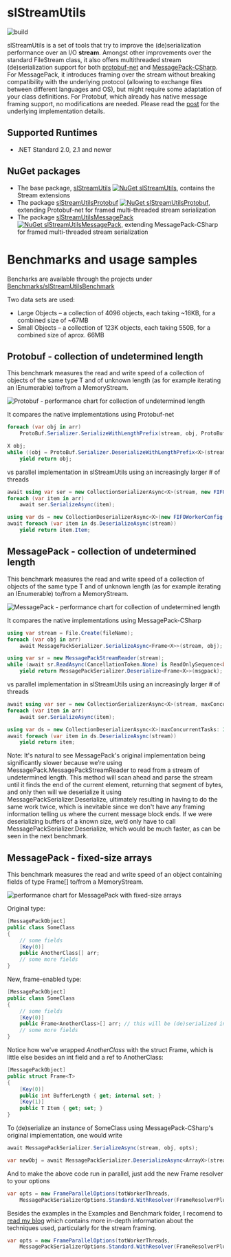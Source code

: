 # slStreamUtils
![build](https://github.com/sergioloff/slStreamUtils/actions/workflows/BuildAndTestOnPush.yml/badge.svg) 


slStreamUtils is a set of tools that try to improve the (de)serialization performance over an I/O **stream**.
Amongst other improvements over the standard FileStream class, it also offers multithreaded stream (de)serialization support for both [protobuf-net](https://github.com/protobuf-net/protobuf-net) and [MessagePack-CSharp](https://github.com/neuecc/MessagePack-CSharp). 
For MessagePack, it introduces framing over the stream without breaking compatibility with the underlying protocol (allowing to exchange files between different languages and OS), but might require some adaptation of your class definitions. 
For Protobuf, which already has native message framing support, no modifications are needed.
Please read the [post](https://slstreamutils.blogspot.com) for the underlying implementation details.

## Supported Runtimes
- .NET Standard 2.0, 2.1 and newer

## NuGet packages
- The base package, [slStreamUtils](https://www.nuget.org/packages/slStreamUtils) [![NuGet slStreamUtils](https://img.shields.io/nuget/v/slStreamUtils.svg)](https://www.nuget.org/packages/slStreamUtils), contains the Stream extensions
- The package [slStreamUtilsProtobuf](https://www.nuget.org/packages/slStreamUtilsProtobuf) [![NuGet slStreamUtilsProtobuf](https://img.shields.io/nuget/v/slStreamUtilsProtobuf.svg)](https://www.nuget.org/packages/slStreamUtilsProtobuf), extending Protobuf-net for framed multi-threaded stream serialization
- The package [slStreamUtilsMessagePack](https://www.nuget.org/packages/slStreamUtilsMessagePack) [![NuGet slStreamUtilsMessagePack](https://img.shields.io/nuget/v/slStreamUtilsMessagePack.svg)](https://www.nuget.org/packages/slStreamUtilsMessagePack), extending MessagePack-CSharp for framed multi-threaded stream serialization

# Benchmarks and usage samples

Bencharks are available through the projects under [Benchmarks/slStreamUtilsBenchmark](https://github.com/sergioloff/slStreamUtils/tree/master/Benchmarks)

Two data sets are used: 

* Large Objects – a collection of 4096 objects, each taking ~16KB, for a combined size of ~67MB
* Small Objects – a collection of 123K objects, each taking 550B, for a combined size of aprox. 66MB 

## Protobuf - collection of undetermined length 

This benchmark measures the read and write speed of a collection of objects of the same type T and of unknown length (as for example iterating an IEnumerable<T>) to/from a MemoryStream.

![Protobuf - performance chart for collection of undetermined length](https://raw.githubusercontent.com/sergioloff/slStreamUtils/master/PB_coll.png)
	
It compares the native implementations using Protobuf-net
	
```csharp
foreach (var obj in arr)
	ProtoBuf.Serializer.SerializeWithLengthPrefix(stream, obj, ProtoBuf.PrefixStyle.Base128, 1);

X obj;
while ((obj = ProtoBuf.Serializer.DeserializeWithLengthPrefix<X>(stream, ProtoBuf.PrefixStyle.Base128, 1)) != null)
	yield return obj;
```

vs parallel implementation in slStreamUtils using an increasingly larger # of threads
    
```csharp
await using var ser = new CollectionSerializerAsync<X>(stream, new FIFOWorkerConfig(maxConcurrentTasks: 2));
foreach (var item in arr)
	await ser.SerializeAsync(item);

using var ds = new CollectionDeserializerAsync<X>(new FIFOWorkerConfig(maxConcurrentTasks: 2));
await foreach (var item in ds.DeserializeAsync(stream))
	yield return item.Item;
```

## MessagePack - collection of undetermined length 

This benchmark measures the read and write speed of a collection of objects of the same type T and of unknown length (as for example iterating an IEnumerable<T>) to/from a MemoryStream.

![MessagePack - performance chart for collection of undetermined length](https://raw.githubusercontent.com/sergioloff/slStreamUtils/master/MP_coll.png)
	
It compares the native implementations using MessagePack-CSharp
	
```csharp
using var stream = File.Create(fileName);
foreach (var obj in arr)
	await MessagePackSerializer.SerializeAsync<Frame<X>>(stream, obj);

using var sr = new MessagePackStreamReader(stream);
while (await sr.ReadAsync(CancellationToken.None) is ReadOnlySequence<byte> msgpack)
	yield return MessagePackSerializer.Deserialize<Frame<X>>(msgpack);
```

vs parallel implementation in slStreamUtils using an increasingly larger # of threads
    
```csharp
await using var ser = new CollectionSerializerAsync<X>(stream, maxConcurrentTasks: 2);
foreach (var item in arr)
	await ser.SerializeAsync(item);

using var ds = new CollectionDeserializerAsync<X>(maxConcurrentTasks: 2);
await foreach (var item in ds.DeserializeAsync(stream))
	yield return item;
```

Note: It's natural to see MessagePack's original implementation being significantly slower because we’re using MessagePack.MessagePackStreamReader to read from a stream of undetermined length. This method will scan ahead and parse the stream until it finds the end of the current element, returning that segment of bytes, and only then will we deserialize it using MessagePackSerializer.Deserialize, ultimately resulting in having to do the same work twice, which is inevitable since we don't have any framing information telling us where the current message block ends. If we were deserializing buffers of a known size, we’d only have to call MessagePackSerializer.Deserialize, which would be much faster, as can be seen in the next benchmark.

## MessagePack - fixed-size arrays
	
This benchmark measures the read and write speed of an object containing fields of type Frame<T>[] to/from a MemoryStream.

![performance chart for MessagePack with fixed-size arrays](https://raw.githubusercontent.com/sergioloff/slStreamUtils/master/MP_par.png)

Original type:

```csharp
[MessagePackObject]
public class SomeClass
{
	// some fields
	[Key(0)]
	public AnotherClass[] arr;
	// some more fields
}
```

New, frame-enabled type:
	
```csharp
[MessagePackObject]
public class SomeClass
{
	// some fields
	[Key(0)]
	public Frame<AnotherClass>[] arr; // this will be (de)serialized in parallel since it's wrapped in *Frame<>*
	// some more fields
}
```

Notice how we've wrapped *AnotherClass* with the struct Frame, which is little else besides an int field and a ref to AnotherClass:

```csharp
[MessagePackObject]
public struct Frame<T>
{
	[Key(0)]
	public int BufferLength { get; internal set; }
	[Key(1)]
	public T Item { get; set; }
}
```

To (de)serialize an instance of SomeClass using MessagePack-CSharp's original implementation, one would write

```csharp
await MessagePackSerializer.SerializeAsync(stream, obj, opts);

var newObj = await MessagePackSerializer.DeserializeAsync<ArrayX>(stream, opts);
```

And to make the above code run in parallel, just add the new Frame resolver to your options

```csharp
var opts = new FrameParallelOptions(totWorkerThreads, 
	MessagePackSerializerOptions.Standard.WithResolver(FrameResolverPlusStandarResolver.Instance));
```

Besides the examples in the Examples and Benchmark folder, I recomend to [read my blog](https://slstreamutils.blogspot.com/) which contains more in-depth information about the techniques used, particularly for the stream framing.
```csharp
var opts = new FrameParallelOptions(totWorkerThreads, 
	MessagePackSerializerOptions.Standard.WithResolver(FrameResolverPlusStandarResolver.Instance));
```

